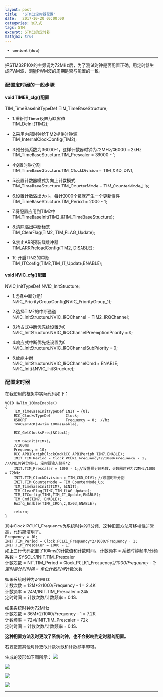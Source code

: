 ```yaml
---
layout: post
title:  "STM32定时器配置"
date:   2017-10-20 00:00:00
categories: 嵌入式
tags: STM
excerpt: STM32的定时器
mathjax: true
---
```

* content
{:toc}
---

把STM32F10X的主频调为72MHz后，为了测试时钟是否配置正确，用定时器生成PWM波，测量PWM波的周期是否与配置的一致。

### 配置定时器的一般步骤



#### void TIMER_cfg()配置
  TIM_TimeBaseInitTypeDef TIM_TimeBaseStructure;

- 1.重新将Timer设置为缺省值  <br/>
  TIM_DeInit(TIM2);

- 2.采用内部时钟给TIM2提供时钟源  <br/>
  TIM_InternalClockConfig(TIM2);

- 3.预分频系数为36000-1，这样计数器时钟为72MHz/36000 = 2kHz  <br/>
  TIM_TimeBaseStructure.TIM_Prescaler = 36000 - 1;

- 4设置时钟分割  <br/>
  TIM_TimeBaseStructure.TIM_ClockDivision = TIM_CKD_DIV1;

- 5.设置计数器模式为向上计数模式  <br/>
  TIM_TimeBaseStructure.TIM_CounterMode = TIM_CounterMode_Up;

- 6.设置计数溢出大小，每计2000个数就产生一个更新事件  <br/>
  TIM_TimeBaseStructure.TIM_Period = 2000 - 1;

- 7.将配置应用到TIM2中  <br/>
  TIM_TimeBaseInit(TIM2,&TIM_TimeBaseStructure);

- 8.清除溢出中断标志  <br/>
  TIM_ClearFlag(TIM2, TIM_FLAG_Update);

- 9.禁止ARR预装载缓冲器  <br/>
  TIM_ARRPreloadConfig(TIM2, DISABLE);

- 10.开启TIM2的中断  <br/>
  TIM_ITConfig(TIM2,TIM_IT_Update,ENABLE);

#### void NVIC_cfg()配置

NVIC_InitTypeDef NVIC_InitStructure;

- 1.选择中断分组1  <br/>
NVIC_PriorityGroupConfig(NVIC_PriorityGroup_1);

- 2.选择TIM2的中断通道  <br/>
  NVIC_InitStructure.NVIC_IRQChannel = TIM2_IRQChannel;      

- 3.抢占式中断优先级设置为0  <br/>
  NVIC_InitStructure.NVIC_IRQChannelPreemptionPriority = 0;

- 4.响应式中断优先级设置为0  <br/>
  NVIC_InitStructure.NVIC_IRQChannelSubPriority = 0;

- 5.使能中断  <br/>
    NVIC_InitStructure.NVIC_IRQChannelCmd = ENABLE;
    NVIC_Init(&NVIC_InitStructure);


### 配置定时器

在我使用的框架中实际代码如下：

```
VOID HwTim_100msEnable()
{
    TIM_TimeBaseInitTypeDef INIT = {0};
    RCC_ClocksTypeDef       Clock;
    USHORT                  Frequency = 0;  //hz
    TRACESTACK(HwTim_100msEnable);

    RCC_GetClocksFreq(&Clock);

    TIM_DeInit(TIM7);
    //100ms
    Frequency = 10;
    RCC_APB1PeriphClockCmd(RCC_APB1Periph_TIM7,ENABLE);
    INIT.TIM_Period = Clock.PCLK1_Frequency*2/1000/Frequency - 1;   //APB1时钟分频>1，定时器输入频率*2
    INIT.TIM_Prescaler = 1000 - 1;//设置预分频系数，计数器时钟为72MHz/1000 = 72kHz
    INIT.TIM_ClockDivision = TIM_CKD_DIV1; //设置时钟分割
    INIT.TIM_CounterMode = TIM_CounterMode_Up;        
    TIM_TimeBaseInit(TIM7, &INIT);
    TIM_ClearFlag(TIM7,TIM_FLAG_Update);
    TIM_ITConfig(TIM7,TIM_IT_Update,ENABLE);
    TIM_Cmd(TIM7, ENABLE);
    HwIrq_Enable(TIM7_IRQn,2,0x03,ENABLE);

    return;
}
```
其中Clock.PCLK1_Frequency为系统时钟的2分频，这种配置方法可移植性非常高，代码简洁明了。 <br/>
`Frequency = 10;` <br/>
`INIT.TIM_Period = Clock.PCLK1_Frequency*2/1000/Frequency - 1; ` <br/>
`INIT.TIM_Prescaler = 1000 - 1;` <br/>
如上三行代码配置了100ms的计数值和计数时间。
计数频率 = 系统时钟频率/分频系数 = SYSCLK/INIT.TIM_Prescaler <br/>
计数次数 = NIT.TIM_Period = Clock.PCLK1_Frequency*2/1000/Frequency - 1; <br/>
定时器计时时间 = 单位计数时间*计数次数 <br/>

如果系统时钟为24MHz: <br/>
计数次数 = 12M*2/1000/Frequency - 1 = 2.4K <br/>
计数频率 = 24M/INIT.TIM_Prescaler = 24k <br/>
定时时间 = 计数次数/计数频率 = 0.1S. <br/>

如果系统时钟为72MHz <br/>
计数次数 = 36M*2/1000/Frequency - 1 = 7.2K <br/>
计数频率 = 72M/INIT.TIM_Prescaler = 72k <br/>
定时时间 = 计数次数/计数频率 = 0.1S. <br/>

**这种配置方法及时更改了系统时钟，也不会影响到定时器的配置。**

若要配置其他时钟更改计数次数和计数频率即可。

生成的波形如下图所示：
![](http://owlypioka.bkt.clouddn.com/TIM%E5%9B%BE%E7%89%8720171020143125.jpg)

![](http://owlypioka.bkt.clouddn.com/TIM%E5%9B%BE%E7%89%8720171020143135.jpg)

![](http://owlypioka.bkt.clouddn.com/TIM%E5%9B%BE%E7%89%8720171020143153.jpg)

![](http://owlypioka.bkt.clouddn.com/TIM%E5%9B%BE%E7%89%8720171020143159.jpg)

---
